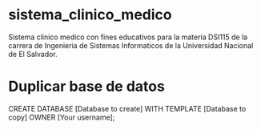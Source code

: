 # sistema_clinico_medico
Sistema clinico medico con fines educativos para la materia DSI115 de la carrera de Ingenieria de Sistemas Informaticos de la Universidad Nacional de El Salvador.
# Duplicar base de datos
CREATE DATABASE [Database to create]
WITH TEMPLATE [Database to copy]
OWNER [Your username];
